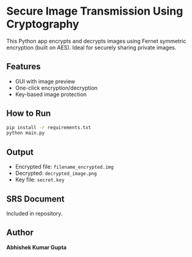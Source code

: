 
# Secure Image Transmission Using Cryptography

This Python app encrypts and decrypts images using Fernet symmetric encryption (built on AES). Ideal for securely sharing private images.

## Features
- GUI with image preview
- One-click encryption/decryption
- Key-based image protection

## How to Run

```bash
pip install -r requirements.txt
python main.py
```

##  Output
- Encrypted file: `filename_encrypted.img`
- Decrypted: `decrypted_image.png`
- Key file: `secret.key`

## SRS Document
Included in repository.

## Author
**Abhishek Kumar Gupta**
